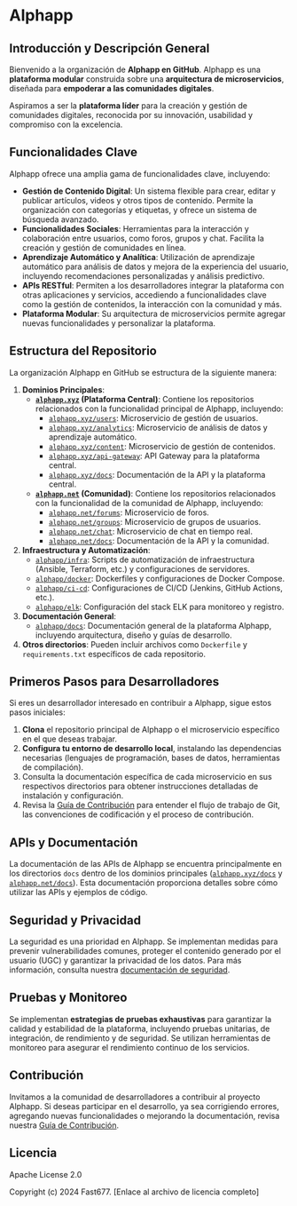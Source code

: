 # Alphapp 

## Introducción y Descripción General

Bienvenido a la organización de **Alphapp en GitHub**. Alphapp es una **plataforma modular** construida sobre una **arquitectura de microservicios**, diseñada para **empoderar a las comunidades digitales**.

Aspiramos a ser la **plataforma líder** para la creación y gestión de comunidades digitales, reconocida por su innovación, usabilidad y compromiso con la excelencia.

## Funcionalidades Clave

Alphapp ofrece una amplia gama de funcionalidades clave, incluyendo:

* **Gestión de Contenido Digital**: Un sistema flexible para crear, editar y publicar artículos, videos y otros tipos de contenido. Permite la organización con categorías y etiquetas, y ofrece un sistema de búsqueda avanzado.
* **Funcionalidades Sociales**: Herramientas para la interacción y colaboración entre usuarios, como foros, grupos y chat. Facilita la creación y gestión de comunidades en línea.
* **Aprendizaje Automático y Analítica**: Utilización de aprendizaje automático para análisis de datos y mejora de la experiencia del usuario, incluyendo recomendaciones personalizadas y análisis predictivo.
* **APIs RESTful**: Permiten a los desarrolladores integrar la plataforma con otras aplicaciones y servicios, accediendo a funcionalidades clave como la gestión de contenidos, la interacción con la comunidad y más.
* **Plataforma Modular**: Su arquitectura de microservicios permite agregar nuevas funcionalidades y personalizar la plataforma.

## Estructura del Repositorio

La organización Alphapp en GitHub se estructura de la siguiente manera:

1. **Dominios Principales**:
    * **[`alphapp.xyz`](https://github.com/alphapx/alphapp.xyz) (Plataforma Central)**: Contiene los repositorios relacionados con la funcionalidad principal de Alphapp, incluyendo:
        * [`alphapp.xyz/users`](https://github.com/alphapx/alphapp.xyz/tree/main/users): Microservicio de gestión de usuarios.
        * [`alphapp.xyz/analytics`](https://github.com/alphapx/alphapp.xyz/tree/main/analytics): Microservicio de análisis de datos y aprendizaje automático.
        * [`alphapp.xyz/content`](https://github.com/alphapx/alphapp.xyz/tree/main/contents): Microservicio de gestión de contenidos.
        * [`alphapp.xyz/api-gateway`](https://github.com/alphapx/alphapp.xyz/tree/main/api-gateway): API Gateway para la plataforma central.
        * [`alphapp.xyz/docs`](https://github.com/alphapx/alphapp.xyz/tree/main/docs): Documentación de la API y la plataforma central.
    * **[`alphapp.net`](https://github.com/alphapx/alphapp.net) (Comunidad)**: Contiene los repositorios relacionados con la funcionalidad de la comunidad de Alphapp, incluyendo:
        * [`alphapp.net/forums`](https://github.com/alphapx/alphapp.net/tree/main/forums): Microservicio de foros.
        * [`alphapp.net/groups`](https://github.com/alphapx/alphapp.net/tree/main/groups): Microservicio de grupos de usuarios.
        * [`alphapp.net/chat`](https://github.com/alphapx/alphapp.net/tree/main/chat): Microservicio de chat en tiempo real.
        * [`alphapp.net/docs`](https://github.com/alphapx/alphapp.net/tree/main/docs): Documentación de la API y la comunidad.
2. **Infraestructura y Automatización**:
    * [`alphapp/infra`](https://github.com/alphapx/alphapp/tree/main/infra): Scripts de automatización de infraestructura (Ansible, Terraform, etc.) y configuraciones de servidores.
    * [`alphapp/docker`](https://github.com/alphapx/alphapp/tree/main/docker): Dockerfiles y configuraciones de Docker Compose.
    * [`alphapp/ci-cd`](https://github.com/alphapx/alphapp/tree/main/ci-cd): Configuraciones de CI/CD (Jenkins, GitHub Actions, etc.).
    * [`alphapp/elk`](https://github.com/alphapx/alphapp/tree/main/elk): Configuración del stack ELK para monitoreo y registro.
3. **Documentación General**:
    * [`alphapp/docs`](https://github.com/alphapx/alphapp/tree/main/docs): Documentación general de la plataforma Alphapp, incluyendo arquitectura, diseño y guías de desarrollo.
4. **Otros directorios**: Pueden incluir archivos como `Dockerfile` y `requirements.txt` específicos de cada repositorio.

## Primeros Pasos para Desarrolladores

Si eres un desarrollador interesado en contribuir a Alphapp, sigue estos pasos iniciales:

1. **Clona** el repositorio principal de Alphapp o el microservicio específico en el que deseas trabajar.
2. **Configura tu entorno de desarrollo local**, instalando las dependencias necesarias (lenguajes de programación, bases de datos, herramientas de compilación).
3. Consulta la documentación específica de cada microservicio en sus respectivos directorios para obtener instrucciones detalladas de instalación y configuración.
4. Revisa la [Guía de Contribución](https://github.com/alphapx/docs/blob/main/CONTRIBUTING.md) para entender el flujo de trabajo de Git, las convenciones de codificación y el proceso de contribución.

## APIs y Documentación

La documentación de las APIs de Alphapp se encuentra principalmente en los directorios `docs` dentro de los dominios principales ([`alphapp.xyz/docs`](https://github.com/alphapx/alphapp.xyz/tree/main/docs) y [`alphapp.net/docs`](https://github.com/alphapx/alphapp.net/tree/main/docs)). Esta documentación proporciona detalles sobre cómo utilizar las APIs y ejemplos de código.

## Seguridad y Privacidad

La seguridad es una prioridad en Alphapp. Se implementan medidas para prevenir vulnerabilidades comunes, proteger el contenido generado por el usuario (UGC) y garantizar la privacidad de los datos. Para más información, consulta nuestra [documentación de seguridad](https://github.com/alphapx/alphapp/docs/security).

## Pruebas y Monitoreo

Se implementan **estrategias de pruebas exhaustivas** para garantizar la calidad y estabilidad de la plataforma, incluyendo pruebas unitarias, de integración, de rendimiento y de seguridad. Se utilizan herramientas de monitoreo para asegurar el rendimiento continuo de los servicios.

## Contribución

Invitamos a la comunidad de desarrolladores a contribuir al proyecto Alphapp. Si deseas participar en el desarrollo, ya sea corrigiendo errores, agregando nuevas funcionalidades o mejorando la documentación, revisa nuestra [Guía de Contribución](https://github.com/alphapx/docs/blob/main/CONTRIBUTING.md).

## Licencia

Apache License 2.0

Copyright (c) 2024 Fast677.
[Enlace al archivo de licencia completo]
